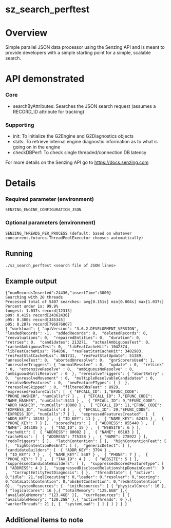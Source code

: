 # sz_search_perftest

# Overview
Simple parallel JSON data processor using the Senzing API and is meant to provide developers with a simple starting point for a simple, scalable search.

# API demonstrated
### Core
* searchByAttributes: Searches the JSON search request (assumes a RECORD_ID attribute for tracking)
### Supporting
* init: To initialize the G2Engine and G2Diagnostics objects
* stats: To retrieve internal engine diagnostic information as to what is going on in the engine
* checkDBPerf: To check single threaded/connection DB latency

For more details on the Senzing API go to https://docs.senzing.com

# Details

### Required parameter (environment)
```
SENZING_ENGINE_CONFIGURATION_JSON
```

### Optional parameters (environment)
```
SENZING_THREADS_PER_PROCESS (default: based on whatever concurrent.futures.ThreadPoolExecutor chooses automatically)
```

## Running
```
./sz_search_perftest <search file of JSON lines>
```
## Example output
```
{"numRecordsInserted":24436,"insertTime":3000}
Searching with 20 threads
Processed total of 5407 searches: avg[0.151s] min[0.004s] max[1.037s]
Percent under 1s: 99.9%
longest: 1.037s record[12313]
p99: 0.415s record[24362436]
p95: 0.300s record[345345]
p95: 0.287s record[796876867]
{ "workload": { "apiVersion": "3.6.2.DEVELOPMENT_VERSION",  "loadedRecords": -1,  "addedRecords": 0,  "deletedRecords": 0,  "reevaluations": 0,  "repairedEntities": 0,  "duration": 0,  "retries": 0,  "candidates": 213271,  "actualAmbiguousTest": 0,  "cachedAmbiguousTest": 0,  "libFeatCacheHit": 1042374,  "libFeatCacheMiss": 764836,  "resFeatStatCacheHit": 3402983,  "resFeatStatCacheMiss": 861731,  "resFeatStatUpdate": 51389,  "unresolveTest": 0,  "abortedUnresolve": 0,  "gnrScorersUsed": 1,  "unresolveTriggers": { "normalResolve" : 0,  "update" : 0,  "relLink" : 0,  "extensiveResolve" : 0,  "ambiguousNoResolve" : 0,  "ambiguousMultiResolve" : 0  }, "reresolveTriggers": { "abortRetry" : 0,  "unresolveMovement" : 0,  "multipleResolvableCandidates" : 0,  "resolveNewFeatures" : 0,  "newFeatureFTypes": [ ]  }, "reresolveSkipped" : 0,  "filteredObsFeat" : 8929,  "expressedFeatureCalls": [  { "EFCALL_ID": 1,"EFUNC_CODE": "PHONE_HASHER", "numCalls":7 } ,  { "EFCALL_ID": 7,"EFUNC_CODE": "NAME_HASHER", "numCalls":5413 } ,  { "EFCALL_ID": 9,"EFUNC_CODE": "ADDR_HASHER", "numCalls":10808 } ,  { "EFCALL_ID": 11,"EFUNC_CODE": "EXPRESS_ID", "numCalls":4 } ,  { "EFCALL_ID": 29,"EFUNC_CODE": "EXPRESS_ID", "numCalls":7 } ],  "expressedFeaturesCreated": [  { "ADDR_KEY": 18193 } ,  { "ID_KEY": 11 } ,  { "NAME_KEY": 62425 } ,  { "PHONE_KEY": 7 } ],  "scoredPairs": [  { "ADDRESS": 855440 } ,  { "NAME": 345105 } ,  { "TAX_ID": 15 } ,  { "WEBSITE": 6 } ],  "cacheHit": [  { "ADDRESS": 80082 } ,  { "NAME": 66183 } ],  "cacheMiss": [  { "ADDRESS": 775358 } ,  { "NAME": 278922 } ],  "redoTriggers": [ ],  "latchContention": [ ],  "highContentionFeat": [ ],  "highContentionResEnt": [ ],  "genericDetect": [ ],  "candidateBuilders": [  { "ADDR_KEY": 3794 } ,
{ "ID_KEY": 7 } ,  { "NAME_KEY": 5407 } ,  { "PHONE": 7 } ,  { "PHONE_KEY": 7 } ,  { "TAX_ID": 4 } ,  { "WEBSITE": 5 } ],  "suppressedCandidateBuilders": [ ],  "suppressedScoredFeatureType": [  { "ADDRESS": 4 } ],  "suppressedDisclosedRelationshipDomainCount":  0 ,  "CorruptEntityTestDiagnosis": { },  "threadState": { "active": 0,"idle": 21,"sqlExecuting": 0,"loader": 0,"resolver": 0,"scoring": 0,"dataLatchContention": 0,"obsEntContention": 0,"resEntContention": 0},  "systemResources": {  "initResources": [ { "physicalCores": 16 },{ "logicalCores": 16 },{ "totalMemory": "125.6GB" },{ "availableMemory": "123.4GB" }],  "currResources": [ { "availableMemory": "120.2GB" },{ "activeThreads": 0 },{ "workerThreads": 21 }, {  "systemLoad": [ ] } ] } } }

```

## Additional items to note

